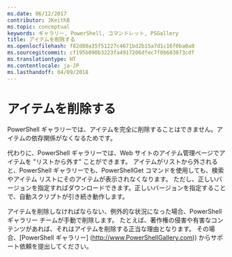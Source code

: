 ```yaml
---
ms.date: 06/12/2017
contributor: JKeithB
ms.topic: conceptual
keywords: ギャラリー, PowerShell, コマンドレット, PSGallery
title: アイテムを削除する
ms.openlocfilehash: f82d80a35f51227c4671bd2b15a7d1c16f0ba0a8
ms.sourcegitcommit: cf195b090b3223fa4917206dfec7f0b603873cdf
ms.translationtype: HT
ms.contentlocale: ja-JP
ms.lasthandoff: 04/09/2018
---
```

# <a name="deleting-items"></a>アイテムを削除する

PowerShell ギャラリーでは、アイテムを完全に削除することはできません。アイテムの依存関係がなくなるためです。

代わりに、PowerShell ギャラリーでは、Web サイトのアイテム管理ページでアイテムを "リストから外す" ことができます。
アイテムがリストから外されると、PowerShell ギャラリーでも、PowerShellGet コマンドを使用しても、検索やアイテム リストにそのアイテムが表示されなくなります。
ただし、正しいバージョンを指定すればダウンロードできます。正しいバージョンを指定することで、自動スクリプトが引き続き動作します。

アイテムを削除しなければならない、例外的な状況になった場合、PowerShell ギャラリー チームが手動で削除します。
たとえば、著作権の侵害や有害なコンテンツがあれば、それはアイテムを削除する正当な理由となります。
その場合、[PowerShell ギャラリー] (http://www.PowerShellGallery.com)) からサポート依頼を提出してください。